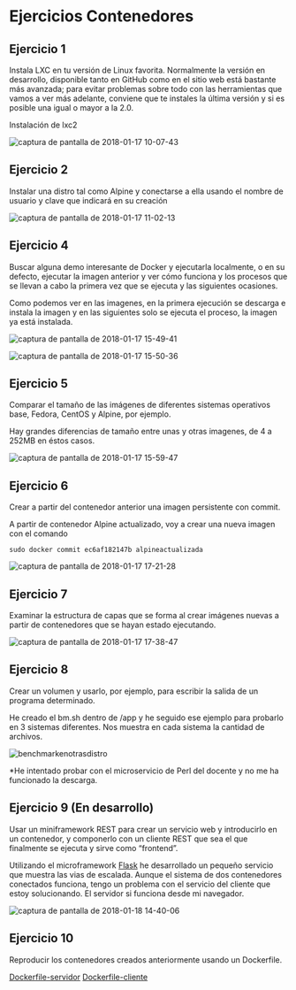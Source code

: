 # Ejercicios Contenedores

## Ejercicio 1
Instala LXC en tu versión de Linux favorita. Normalmente la versión en desarrollo, disponible tanto en GitHub como en el sitio web está bastante más avanzada; para evitar problemas sobre todo con las herramientas que vamos a ver más adelante, conviene que te instales la última versión y si es posible una igual o mayor a la 2.0.

Instalación de lxc2 

![captura de pantalla de 2018-01-17 10-07-43](https://user-images.githubusercontent.com/6852023/35050381-f9d660ec-fba2-11e7-89a3-38119be7032b.png)

## Ejercicio 2
Instalar una distro tal como Alpine y conectarse a ella usando el nombre de usuario y clave que indicará en su creación

![captura de pantalla de 2018-01-17 11-02-13](https://user-images.githubusercontent.com/6852023/35050590-7892c556-fba3-11e7-8fb2-f16328638e15.png)

## Ejercicio 4
Buscar alguna demo interesante de Docker y ejecutarla localmente, o en su defecto, ejecutar la imagen anterior y ver cómo funciona y los procesos que se llevan a cabo la primera vez que se ejecuta y las siguientes ocasiones.

Como podemos ver en las imagenes, en la primera ejecución se descarga e instala la imagen y en las siguientes solo se ejecuta el proceso, la imagen ya está instalada.

![captura de pantalla de 2018-01-17 15-49-41](https://user-images.githubusercontent.com/6852023/35050825-ff232d0e-fba3-11e7-872a-56fb7428349f.png)

![captura de pantalla de 2018-01-17 15-50-36](https://user-images.githubusercontent.com/6852023/35050847-0cf59098-fba4-11e7-9fba-f5cfb09e3c4f.png)

## Ejercicio 5
Comparar el tamaño de las imágenes de diferentes sistemas operativos base, Fedora, CentOS y Alpine, por ejemplo.

Hay grandes diferencias de tamaño entre unas y otras imagenes, de 4 a 252MB en éstos casos.

![captura de pantalla de 2018-01-17 15-59-47](https://user-images.githubusercontent.com/6852023/35050972-6883193a-fba4-11e7-81f2-4e99af533369.png)

## Ejercicio 6
Crear a partir del contenedor anterior una imagen persistente con commit.

A partir de contenedor Alpine actualizado, voy a crear una nueva imagen con el comando

```
sudo docker commit ec6af182147b alpineactualizada
```

![captura de pantalla de 2018-01-17 17-21-28](https://user-images.githubusercontent.com/6852023/35053598-e0184c12-fbaa-11e7-828a-2e8939b20889.png)


## Ejercicio 7
Examinar la estructura de capas que se forma al crear imágenes nuevas a partir de contenedores que se hayan estado ejecutando.

![captura de pantalla de 2018-01-17 17-38-47](https://user-images.githubusercontent.com/6852023/35054652-5dae05ac-fbad-11e7-9aab-d364cdcbd28e.png)

## Ejercicio 8

Crear un volumen y usarlo, por ejemplo, para escribir la salida de un programa determinado.

He creado el bm.sh dentro de /app y he seguido ese ejemplo para probarlo en 3 sistemas diferentes. Nos muestra en cada sistema la cantidad de archivos. 

![benchmarkenotrasdistro](https://user-images.githubusercontent.com/6852023/35059500-9c9fbe46-fbbb-11e7-912b-688db38f1420.png)

*He intentado probar con el microservicio de Perl del docente y no me ha funcionado la descarga. 

## Ejercicio 9 (En desarrollo)
Usar un miniframework REST para crear un servicio web y introducirlo en un contenedor, y componerlo con un cliente REST que sea el que finalmente se ejecuta y sirve como “frontend”.

Utilizando el microframework [Flask](http://flask.pocoo.org/) he desarrollado un pequeño servicio que muestra las vias de escalada. Aunque el sistema de dos contenedores conectados funciona, tengo un problema con el servicio del cliente que estoy solucionando. El servidor si funciona desde mi navegador.

![captura de pantalla de 2018-01-18 14-40-06](https://user-images.githubusercontent.com/6852023/35100939-eca987da-fc5d-11e7-8371-1c6cfcea72b4.png)


## Ejercicio 10
Reproducir los contenedores creados anteriormente usando un Dockerfile.

[Dockerfile-servidor](https://github.com/migadepan/Master_CC_Ejercicios/blob/master/composePrueba/server/Dockerfile)
[Dockerfile-cliente](https://github.com/migadepan/Master_CC_Ejercicios/blob/master/composePrueba/client/Dockerfile)